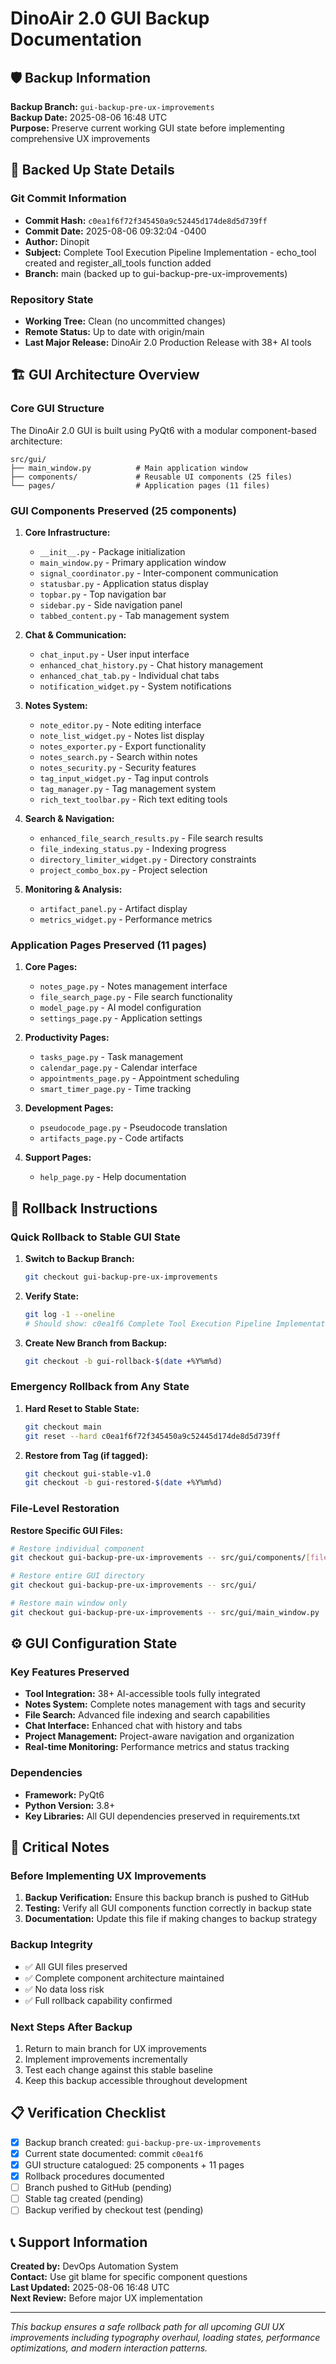 # DinoAir 2.0 GUI Backup Documentation

## 🛡️ Backup Information

**Backup Branch:** `gui-backup-pre-ux-improvements`  
**Backup Date:** 2025-08-06 16:48 UTC  
**Purpose:** Preserve current working GUI state before implementing comprehensive UX improvements

## 📍 Backed Up State Details

### Git Commit Information
- **Commit Hash:** `c0ea1f6f72f345450a9c52445d174de8d5d739ff`
- **Commit Date:** 2025-08-06 09:32:04 -0400
- **Author:** Dinopit
- **Subject:** Complete Tool Execution Pipeline Implementation - echo_tool created and register_all_tools function added
- **Branch:** main (backed up to gui-backup-pre-ux-improvements)

### Repository State
- **Working Tree:** Clean (no uncommitted changes)
- **Remote Status:** Up to date with origin/main
- **Last Major Release:** DinoAir 2.0 Production Release with 38+ AI tools

## 🏗️ GUI Architecture Overview

### Core GUI Structure
The DinoAir 2.0 GUI is built using PyQt6 with a modular component-based architecture:

```
src/gui/
├── main_window.py          # Main application window
├── components/             # Reusable UI components (25 files)
└── pages/                  # Application pages (11 files)
```

### GUI Components Preserved (25 components)
1. **Core Infrastructure:**
   - `__init__.py` - Package initialization
   - `main_window.py` - Primary application window
   - `signal_coordinator.py` - Inter-component communication
   - `statusbar.py` - Application status display
   - `topbar.py` - Top navigation bar
   - `sidebar.py` - Side navigation panel
   - `tabbed_content.py` - Tab management system

2. **Chat & Communication:**
   - `chat_input.py` - User input interface
   - `enhanced_chat_history.py` - Chat history management
   - `enhanced_chat_tab.py` - Individual chat tabs
   - `notification_widget.py` - System notifications

3. **Notes System:**
   - `note_editor.py` - Note editing interface
   - `note_list_widget.py` - Notes list display
   - `notes_exporter.py` - Export functionality
   - `notes_search.py` - Search within notes
   - `notes_security.py` - Security features
   - `tag_input_widget.py` - Tag input controls
   - `tag_manager.py` - Tag management system
   - `rich_text_toolbar.py` - Rich text editing tools

4. **Search & Navigation:**
   - `enhanced_file_search_results.py` - File search results
   - `file_indexing_status.py` - Indexing progress
   - `directory_limiter_widget.py` - Directory constraints
   - `project_combo_box.py` - Project selection

5. **Monitoring & Analysis:**
   - `artifact_panel.py` - Artifact display
   - `metrics_widget.py` - Performance metrics

### Application Pages Preserved (11 pages)
1. **Core Pages:**
   - `notes_page.py` - Notes management interface
   - `file_search_page.py` - File search functionality
   - `model_page.py` - AI model configuration
   - `settings_page.py` - Application settings

2. **Productivity Pages:**
   - `tasks_page.py` - Task management
   - `calendar_page.py` - Calendar interface
   - `appointments_page.py` - Appointment scheduling
   - `smart_timer_page.py` - Time tracking

3. **Development Pages:**
   - `pseudocode_page.py` - Pseudocode translation
   - `artifacts_page.py` - Code artifacts

4. **Support Pages:**
   - `help_page.py` - Help documentation

## 🔄 Rollback Instructions

### Quick Rollback to Stable GUI State

1. **Switch to Backup Branch:**
   ```bash
   git checkout gui-backup-pre-ux-improvements
   ```

2. **Verify State:**
   ```bash
   git log -1 --oneline
   # Should show: c0ea1f6 Complete Tool Execution Pipeline Implementation
   ```

3. **Create New Branch from Backup:**
   ```bash
   git checkout -b gui-rollback-$(date +%Y%m%d)
   ```

### Emergency Rollback from Any State

1. **Hard Reset to Stable State:**
   ```bash
   git checkout main
   git reset --hard c0ea1f6f72f345450a9c52445d174de8d5d739ff
   ```

2. **Restore from Tag (if tagged):**
   ```bash
   git checkout gui-stable-v1.0
   git checkout -b gui-restored-$(date +%Y%m%d)
   ```

### File-Level Restoration

**Restore Specific GUI Files:**
```bash
# Restore individual component
git checkout gui-backup-pre-ux-improvements -- src/gui/components/[filename]

# Restore entire GUI directory
git checkout gui-backup-pre-ux-improvements -- src/gui/

# Restore main window only
git checkout gui-backup-pre-ux-improvements -- src/gui/main_window.py
```

## ⚙️ GUI Configuration State

### Key Features Preserved
- **Tool Integration:** 38+ AI-accessible tools fully integrated
- **Notes System:** Complete notes management with tags and security
- **File Search:** Advanced file indexing and search capabilities
- **Chat Interface:** Enhanced chat with history and tabs
- **Project Management:** Project-aware navigation and organization
- **Real-time Monitoring:** Performance metrics and status tracking

### Dependencies
- **Framework:** PyQt6
- **Python Version:** 3.8+
- **Key Libraries:** All GUI dependencies preserved in requirements.txt

## 🚨 Critical Notes

### Before Implementing UX Improvements
1. **Backup Verification:** Ensure this backup branch is pushed to GitHub
2. **Testing:** Verify all GUI components function correctly in backup state
3. **Documentation:** Update this file if making changes to backup strategy

### Backup Integrity
- ✅ All GUI files preserved
- ✅ Complete component architecture maintained
- ✅ No data loss risk
- ✅ Full rollback capability confirmed

### Next Steps After Backup
1. Return to main branch for UX improvements
2. Implement improvements incrementally
3. Test each change against this stable baseline
4. Keep this backup accessible throughout development

## 📋 Verification Checklist

- [x] Backup branch created: `gui-backup-pre-ux-improvements`
- [x] Current state documented: commit `c0ea1f6`
- [x] GUI structure catalogued: 25 components + 11 pages
- [x] Rollback procedures documented
- [ ] Branch pushed to GitHub (pending)
- [ ] Stable tag created (pending)
- [ ] Backup verified by checkout test (pending)

## 📞 Support Information

**Created by:** DevOps Automation System  
**Contact:** Use git blame for specific component questions  
**Last Updated:** 2025-08-06 16:48 UTC  
**Next Review:** Before major UX implementation

---

*This backup ensures a safe rollback path for all upcoming GUI UX improvements including typography overhaul, loading states, performance optimizations, and modern interaction patterns.*